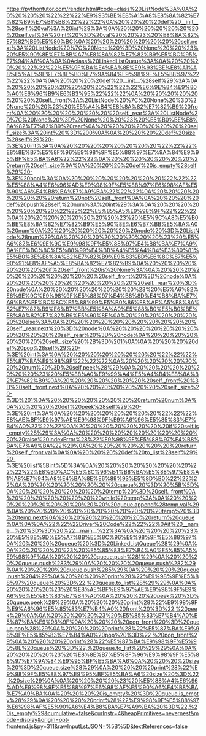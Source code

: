 <!--
    File: linkedlist_queue.md
    Created Time: 2024-01-05
    Author: krahets (krahets@163.com)
--->

<!-- [file]{linkedlist_queue}-[class]{linked_list_queue}-[func]{} -->
https://pythontutor.com/render.html#code=class%20ListNode%3A%0A%20%20%20%20%22%22%22%E9%93%BE%E8%A1%A8%E8%8A%82%E7%82%B9%E7%B1%BB%22%22%22%0A%20%20%20%20def%20__init__%28self,%20val%3A%20int%29%3A%0A%20%20%20%20%20%20%20%20self.val%3A%20int%20%3D%20val%20%20%23%20%E8%8A%82%E7%82%B9%E5%80%BC%0A%20%20%20%20%20%20%20%20self.next%3A%20ListNode%20%7C%20None%20%3D%20None%20%20%23%20%E5%90%8E%E7%BB%A7%E8%8A%82%E7%82%B9%E5%BC%95%E7%94%A8%0A%0A%0Aclass%20LinkedListQueue%3A%0A%20%20%20%20%22%22%22%E5%9F%BA%E4%BA%8E%E9%93%BE%E8%A1%A8%E5%AE%9E%E7%8E%B0%E7%9A%84%E9%98%9F%E5%88%97%22%22%22%0A%0A%20%20%20%20def%20__init__%28self%29%3A%0A%20%20%20%20%20%20%20%20%22%22%22%E6%9E%84%E9%80%A0%E6%96%B9%E6%B3%95%22%22%22%0A%20%20%20%20%20%20%20%20self._front%3A%20ListNode%20%7C%20None%20%3D%20None%20%20%23%20%E5%A4%B4%E8%8A%82%E7%82%B9%20front%0A%20%20%20%20%20%20%20%20self._rear%3A%20ListNode%20%7C%20None%20%3D%20None%20%20%23%20%E5%B0%BE%E8%8A%82%E7%82%B9%20rear%0A%20%20%20%20%20%20%20%20self._size%3A%20int%20%3D%200%0A%0A%20%20%20%20def%20size%28self%29%20-%3E%20int%3A%0A%20%20%20%20%20%20%20%20%22%22%22%E8%8E%B7%E5%8F%96%E9%98%9F%E5%88%97%E7%9A%84%E9%95%BF%E5%BA%A6%22%22%22%0A%20%20%20%20%20%20%20%20return%20self._size%0A%0A%20%20%20%20def%20is_empty%28self%29%20-%3E%20bool%3A%0A%20%20%20%20%20%20%20%20%22%22%22%E5%88%A4%E6%96%AD%E9%98%9F%E5%88%97%E6%98%AF%E5%90%A6%E4%B8%BA%E7%A9%BA%22%22%22%0A%20%20%20%20%20%20%20%20return%20not%20self._front%0A%0A%20%20%20%20def%20push%28self,%20num%3A%20int%29%3A%0A%20%20%20%20%20%20%20%20%22%22%22%E5%85%A5%E9%98%9F%22%22%22%0A%20%20%20%20%20%20%20%20%23%20%E5%9C%A8%E5%B0%BE%E8%8A%82%E7%82%B9%E5%90%8E%E6%B7%BB%E5%8A%A0%20num%0A%20%20%20%20%20%20%20%20node%20%3D%20ListNode%28num%29%0A%20%20%20%20%20%20%20%20%23%20%E5%A6%82%E6%9E%9C%E9%98%9F%E5%88%97%E4%B8%BA%E7%A9%BA%EF%BC%8C%E5%88%99%E4%BB%A4%E5%A4%B4%E3%80%81%E5%B0%BE%E8%8A%82%E7%82%B9%E9%83%BD%E6%8C%87%E5%90%91%E8%AF%A5%E8%8A%82%E7%82%B9%0A%20%20%20%20%20%20%20%20if%20self._front%20is%20None%3A%0A%20%20%20%20%20%20%20%20%20%20%20%20self._front%20%3D%20node%0A%20%20%20%20%20%20%20%20%20%20%20%20self._rear%20%3D%20node%0A%20%20%20%20%20%20%20%20%23%20%E5%A6%82%E6%9E%9C%E9%98%9F%E5%88%97%E4%B8%8D%E4%B8%BA%E7%A9%BA%EF%BC%8C%E5%88%99%E5%B0%86%E8%AF%A5%E8%8A%82%E7%82%B9%E6%B7%BB%E5%8A%A0%E5%88%B0%E5%B0%BE%E8%8A%82%E7%82%B9%E5%90%8E%0A%20%20%20%20%20%20%20%20else%3A%0A%20%20%20%20%20%20%20%20%20%20%20%20self._rear.next%20%3D%20node%0A%20%20%20%20%20%20%20%20%20%20%20%20self._rear%20%3D%20node%0A%20%20%20%20%20%20%20%20self._size%20%2B%3D%201%0A%0A%20%20%20%20def%20pop%28self%29%20-%3E%20int%3A%0A%20%20%20%20%20%20%20%20%22%22%22%E5%87%BA%E9%98%9F%22%22%22%0A%20%20%20%20%20%20%20%20num%20%3D%20self.peek%28%29%0A%20%20%20%20%20%20%20%20%23%20%E5%88%A0%E9%99%A4%E5%A4%B4%E8%8A%82%E7%82%B9%0A%20%20%20%20%20%20%20%20self._front%20%3D%20self._front.next%0A%20%20%20%20%20%20%20%20self._size%20-%3D%201%0A%20%20%20%20%20%20%20%20return%20num%0A%0A%20%20%20%20def%20peek%28self%29%20-%3E%20int%3A%0A%20%20%20%20%20%20%20%20%22%22%22%E8%AE%BF%E9%97%AE%E9%98%9F%E9%A6%96%E5%85%83%E7%B4%A0%22%22%22%0A%20%20%20%20%20%20%20%20if%20self.is_empty%28%29%3A%0A%20%20%20%20%20%20%20%20%20%20%20%20raise%20IndexError%28%22%E9%98%9F%E5%88%97%E4%B8%BA%E7%A9%BA%22%29%0A%20%20%20%20%20%20%20%20return%20self._front.val%0A%0A%20%20%20%20def%20to_list%28self%29%20-%3E%20list%5Bint%5D%3A%0A%20%20%20%20%20%20%20%20%22%22%22%E8%BD%AC%E5%8C%96%E4%B8%BA%E5%88%97%E8%A1%A8%E7%94%A8%E4%BA%8E%E6%89%93%E5%8D%B0%22%22%22%0A%20%20%20%20%20%20%20%20queue%20%3D%20%5B%5D%0A%20%20%20%20%20%20%20%20temp%20%3D%20self._front%0A%20%20%20%20%20%20%20%20while%20temp%3A%0A%20%20%20%20%20%20%20%20%20%20%20%20queue.append%28temp.val%29%0A%20%20%20%20%20%20%20%20%20%20%20%20temp%20%3D%20temp.next%0A%20%20%20%20%20%20%20%20return%20queue%0A%0A%0A%22%22%22Driver%20Code%22%22%22%0Aif%20__name__%20%3D%3D%20%22__main__%22%3A%0A%20%20%20%20%23%20%E5%88%9D%E5%A7%8B%E5%8C%96%E9%98%9F%E5%88%97%0A%20%20%20%20queue%20%3D%20LinkedListQueue%28%29%0A%0A%20%20%20%20%23%20%E5%85%83%E7%B4%A0%E5%85%A5%E9%98%9F%0A%20%20%20%20queue.push%281%29%0A%20%20%20%20queue.push%283%29%0A%20%20%20%20queue.push%282%29%0A%20%20%20%20queue.push%285%29%0A%20%20%20%20queue.push%284%29%0A%20%20%20%20print%28%22%E9%98%9F%E5%88%97%20queue%20%3D%22,%20queue.to_list%28%29%29%0A%0A%20%20%20%20%23%20%E8%AE%BF%E9%97%AE%E9%98%9F%E9%A6%96%E5%85%83%E7%B4%A0%0A%20%20%20%20peek%20%3D%20queue.peek%28%29%0A%20%20%20%20print%28%22%E9%98%9F%E9%A6%96%E5%85%83%E7%B4%A0%20front%20%3D%22,%20peek%29%0A%0A%20%20%20%20%23%20%E5%85%83%E7%B4%A0%E5%87%BA%E9%98%9F%0A%20%20%20%20pop_front%20%3D%20queue.pop%28%29%0A%20%20%20%20print%28%22%E5%87%BA%E9%98%9F%E5%85%83%E7%B4%A0%20pop%20%3D%22,%20pop_front%29%0A%20%20%20%20print%28%22%E5%87%BA%E9%98%9F%E5%90%8E%20queue%20%3D%22,%20queue.to_list%28%29%29%0A%0A%20%20%20%20%23%20%E8%8E%B7%E5%8F%96%E9%98%9F%E5%88%97%E7%9A%84%E9%95%BF%E5%BA%A6%0A%20%20%20%20size%20%3D%20queue.size%28%29%0A%20%20%20%20print%28%22%E9%98%9F%E5%88%97%E9%95%BF%E5%BA%A6%20size%20%3D%22,%20size%29%0A%0A%20%20%20%20%23%20%E5%88%A4%E6%96%AD%E9%98%9F%E5%88%97%E6%98%AF%E5%90%A6%E4%B8%BA%E7%A9%BA%0A%20%20%20%20is_empty%20%3D%20queue.is_empty%28%29%0A%20%20%20%20print%28%22%E9%98%9F%E5%88%97%E6%98%AF%E5%90%A6%E4%B8%BA%E7%A9%BA%20%3D%22,%20is_empty%29&cumulative=false&curInstr=4&heapPrimitives=nevernest&mode=display&origin=opt-frontend.js&py=311&rawInputLstJSON=%5B%5D&textReferences=false
